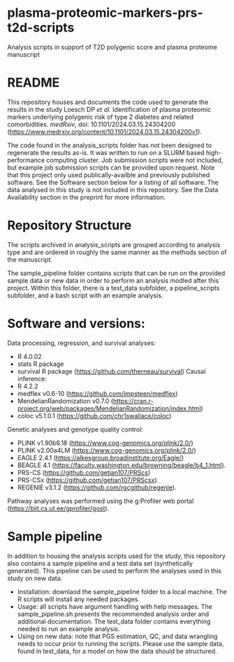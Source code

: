 # plasma-proteomic-markers-prs-t2d-scripts
 Analysis scripts in support of T2D polygenic score and plasma proteome manuscript 

# README


This repository houses and documents the code used to generate the results in the study Loesch DP *et al.* Identification of plasma proteomic markers underlying polygenic risk of type 2 diabetes and related comorbidities. *medRxiv*, doi: 10.1101/2024.03.15.24304200 (https://www.medrxiv.org/content/10.1101/2024.03.15.24304200v1).

The code found in the analysis_scripts folder has not been designed to regenerate the results as-is. It was written to run on a SLURM based high-performance computing cluster. Job submission scripts were not included, but example job submission scripts can be provided upon request. Note that this project only used publically-availble and previously published software. See the Software section below for a listing of all software. The data analysed in this study is not included in this repository. See the Data Availability section in the preprint for more information.   

# Repository Structure
The scripts archived in analysis_scripts are grouped according to analysis type and are ordered in roughly the same manner as the methods section of the manuscript. 

The sample_pipeline folder contains scripts that can be run on the provided sample data or new data in order to perform an analysis modled after this project. Within this folder, there is a test_data subfolder, a pipeline_scripts subfolder, and a bash script with an example analysis.  

# Software and versions:

Data processing, regression, and survival analyses:
 - R 4.0.02
 - stats R package
 - survival R package (https://github.com/therneau/survival)
Causal inference:
 - R 4.2.2
 - medflex v0.6-10 (https://github.com/jmpsteen/medflex)
 - MendelianRandomization v0.7.0 (https://cran.r-project.org/web/packages/MendelianRandomization/index.html)
 - coloc v5.1.0.1 (https://github.com/chr1swallace/coloc)

Genetic analyses and genotype quality control: 
- PLINK v1.90b6.18 (https://www.cog-genomics.org/plink/2.0/)
- PLINK v2.00a4LM (https://www.cog-genomics.org/plink/2.0/)
- EAGLE 2.4.1 (https://alkesgroup.broadinstitute.org/Eagle/)
- BEAGLE 4.1 (https://faculty.washington.edu/browning/beagle/b4_1.html).
- PRS-CS (https://github.com/getian107/PRScs)
- PRS-CSx (https://github.com/getian107/PRScsx).
- REGENIE v3.1.2 (https://github.com/rgcgithub/regenie).

Pathway analyses was performed using the g:Profiler web portal (https://biit.cs.ut.ee/gprofiler/gost). 

# Sample pipeline
In addition to housing the analysis scripts used for the study, this repository also contains a sample pipeline and a test data set (synthetically generated). This pipeline can be used to perform the analyses used in this study on new data. 
 - Installation: downlaod the sample_pipeline folder to a local machine. The R scripts will install any needed packages. 
 - Usage: all scripts have argument handling with help messages. The sample_pipeline.sh presents the recommended analysis order and additional documentation. The test_data folder contains everything needed to run an example analysis. 
 - Using on new data: note that PGS estimation, QC, and data wrangling needs to occur prior to running the scripts. Please use the sample data, found in test_data, for a model on how the data should be structured.  
